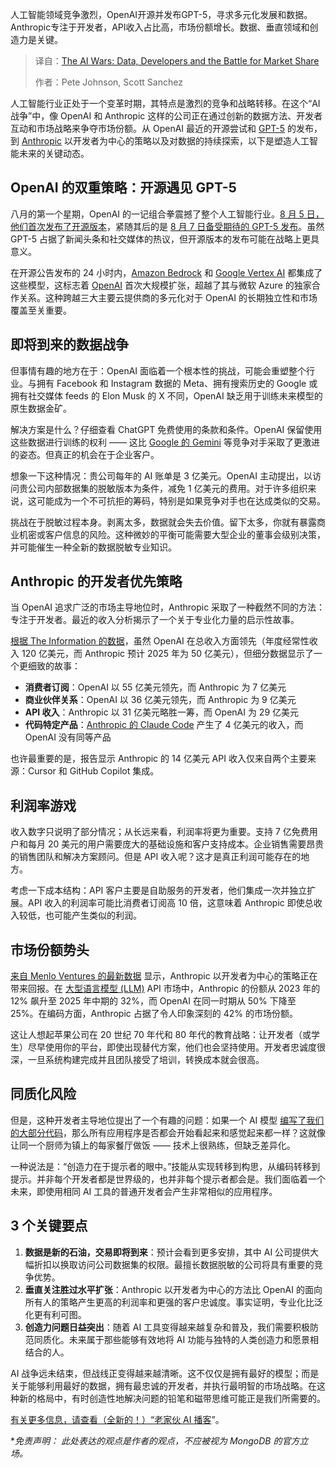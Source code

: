 
<!--
title: AI 战争：数据、开发者与市场份额之战
cover: https://cdn.thenewstack.io/media/2025/08/15a74b6b-ai.jpg
summary: 人工智能领域竞争激烈，OpenAI开源并发布GPT-5，寻求多元化发展和数据。Anthropic专注于开发者，API收入占比高，市场份额增长。数据、垂直领域和创造力是关键。
-->

人工智能领域竞争激烈，OpenAI开源并发布GPT-5，寻求多元化发展和数据。Anthropic专注于开发者，API收入占比高，市场份额增长。数据、垂直领域和创造力是关键。

> 译自：[The AI Wars: Data, Developers and the Battle for Market Share](https://thenewstack.io/the-ai-wars-data-developers-and-the-battle-for-market-share/)
> 
> 作者：Pete Johnson, Scott Sanchez

人工智能行业正处于一个变革时期，其特点是激烈的竞争和战略转移。在这个“AI 战争”中，像 OpenAI 和 Anthropic 这样的公司正在通过创新的数据方法、开发者互动和市场战略来争夺市场份额。从 OpenAI 最近的开源尝试和 [GPT-5](https://thenewstack.io/gpt-5-a-choose-your-own-adventure-for-frontend-developers/) 的发布，到 [Anthropic](https://thenewstack.io/anthropic-launches-claude-opus-4-and-sonnet-4/) 以开发者为中心的策略以及对数据的持续探索，以下是塑造人工智能未来的关键动态。

## **OpenAI 的双重策略：开源遇见 GPT-5**

八月的第一个星期，OpenAI 的一记组合拳震撼了整个人工智能行业。[8 月 5 日，他们首次发布了开源版本](https://openai.com/index/introducing-gpt-oss/)，紧随其后的是 [8 月 7 日备受期待的 GPT-5 发布](https://openai.com/index/introducing-gpt-5/)。虽然 GPT-5 占据了新闻头条和社交媒体的热议，但开源版本的发布可能在战略上更具意义。

在开源公告发布的 24 小时内，[Amazon Bedrock](https://aws.amazon.com/blogs/aws/openai-open-weight-models-now-available-on-aws/) 和 [Google Vertex AI](https://discuss.google.dev/t/now-ga-openais-gpt-oss-qwen3-models-on-vertex-ai-as-open-model-apis/253945) 都集成了这些模型，这标志着 [OpenAI](https://thenewstack.io/openai-releases-new-models-trained-for-developers/) 首次大规模扩张，超越了其与微软 Azure 的独家合作关系。这种跨越三大主要云提供商的多元化对于 OpenAI 的长期独立性和市场覆盖至关重要。

## **即将到来的数据战争**

但事情有趣的地方在于：OpenAI 面临着一个根本性的挑战，可能会重塑整个行业。与拥有 Facebook 和 Instagram 数据的 Meta、拥有搜索历史的 Google 或拥有社交媒体 feeds 的 Elon Musk 的 X 不同，OpenAI 缺乏用于训练未来模型的原生数据金矿。

解决方案是什么？仔细查看 ChatGPT 免费使用的条款和条件。OpenAI 保留使用这些数据进行训练的权利 —— 这比 [Google 的 Gemini](https://thenewstack.io/gemini-all-you-need-to-know-about-googles-multimodal-ai/) 等竞争对手采取了更激进的姿态。但真正的机会在于企业客户。

想象一下这种情况：贵公司每年的 AI 账单是 3 亿美元。OpenAI 主动提出，以访问贵公司内部数据集的脱敏版本为条件，减免 1 亿美元的费用。对于许多组织来说，这可能成为一个不可抗拒的筹码，特别是如果竞争对手也在达成类似的交易。

挑战在于脱敏过程本身。剥离太多，数据就会失去价值。留下太多，你就有暴露商业机密或客户信息的风险。这种微妙的平衡可能需要大型企业的董事会级别决策，并可能催生一种全新的数据脱敏专业知识。

## **Anthropic 的开发者优先策略**

当 OpenAI 追求广泛的市场主导地位时，Anthropic 采取了一种截然不同的方法：专注于开发者。最近的收入分析揭示了一个关于专业化力量的启示性故事。

[根据 The Information 的数据](https://x.com/petergostev/status/1952471173515645128)，虽然 OpenAI 在总收入方面领先（年度经常性收入 120 亿美元，而 Anthropic 预计 2025 年为 50 亿美元），但细分数据显示了一个更细致的故事：

* **消费者订阅**：OpenAI 以 55 亿美元领先，而 Anthropic 为 7 亿美元
* **商业伙伴关系**：OpenAI 以 36 亿美元领先，而 Anthropic 为 9 亿美元
* **API 收入**：Anthropic 以 31 亿美元略胜一筹，而 OpenAI 为 29 亿美元
* **代码特定产品**：[Anthropic 的 Claude Code](https://thenewstack.io/anthropics-claude-code-gets-support-for-remote-mcp-servers/) 产生了 4 亿美元的收入，而 OpenAI 没有同等产品

也许最重要的是，报告显示 Anthropic 的 14 亿美元 API 收入仅来自两个主要来源：Cursor 和 GitHub Copilot 集成。

## **利润率游戏**

收入数字只说明了部分情况；从长远来看，利润率将更为重要。支持 7 亿免费用户和每月 20 美元的用户需要庞大的基础设施和客户支持成本。企业销售需要昂贵的销售团队和解决方案顾问。但是 API 收入呢？这才是真正利润可能存在的地方。

考虑一下成本结构：API 客户主要是自助服务的开发者，他们集成一次并独立扩展。API 收入的利润率可能比消费者订阅高 10 倍，这意味着 Anthropic 即使总收入较低，也可能产生类似的利润。

## **市场份额势头**

[来自 Menlo Ventures 的最新数据](https://menlovc.com/perspective/2025-mid-year-llm-market-update/) 显示，Anthropic 以开发者为中心的策略正在带来回报。在 [大型语言模型 (LLM)](https://thenewstack.io/what-large-language-models-can-do-well-now-and-what-they-cant/) API 市场中，Anthropic 的份额从 2023 年的 12% 飙升至 2025 年中期的 32%，而 OpenAI 在同一时期从 50% 下降至 25%。在编码方面，Anthropic 占据了令人印象深刻的 42% 的市场份额。

这让人想起苹果公司在 20 世纪 70 年代和 80 年代的教育战略：让开发者（或学生）尽早使用你的平台，即使出现替代方案，他们也会坚持使用。开发者忠诚度很深，一旦系统构建完成并且团队接受了培训，转换成本就会很高。

## **同质化风险**

但是，这种开发者主导地位提出了一个有趣的问题：如果一个 AI 模型 [编写了我们的大部分代码](https://thenewstack.io/developers-put-ai-bots-to-the-test-of-writing-code/)，那么所有应用程序是否都会开始看起来和感觉起来都一样？这就像让同一个厨师为镇上的每家餐厅做饭 —— 技术上很熟练，但缺乏差异化。

一种说法是：“创造力在于提示者的眼中。”技能从实现转移到构思，从编码转移到提示。并非每个开发者都是世界级的，也并非每个提示者都会是。我们面临着一个未来，即使用相同 AI 工具的普通开发者会产生非常相似的应用程序。

## **3 个关键要点**

1. **数据是新的石油，交易即将到来**：预计会看到更多安排，其中 AI 公司提供大幅折扣以换取访问公司数据集的权限。最擅长数据脱敏的公司将具有重要的竞争优势。
2. **垂直关注胜过水平扩张**：Anthropic 以开发者为中心的方法比 OpenAI 的面向所有人的策略产生更高的利润率和更强的客户忠诚度。事实证明，专业化比泛化更有利可图。
3. **创造力问题日益突出**：随着 AI 工具变得越来越复杂和普及，我们需要积极防范同质化。未来属于那些能够有效地将 AI 功能与独特的人类创造力和愿景相结合的人。

AI 战争远未结束，但战线正变得越来越清晰。这不仅仅是拥有最好的模型；而是关于能够利用最好的数据，拥有最忠诚的开发者，并执行最明智的市场战略。在这种新的格局中，有时创造性地解决问题的铅笔和磁带思维可能正是我们所需要的。

[有关更多信息，请查看（全新的！）“老家伙 AI 播客](https://www.youtube.com/channel/UC7jFHkaMWmJkU2ZOuukoJDg)”。

***免责声明：* 此处表达的观点是作者的观点，不应被视为 MongoDB 的官方立场。*